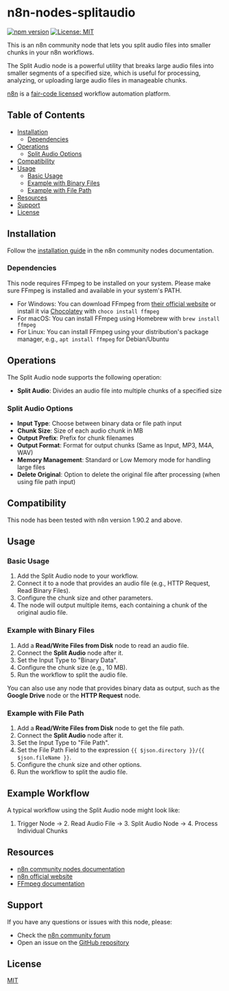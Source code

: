 # n8n-nodes-splitaudio

[![npm version](https://badge.fury.io/js/n8n-nodes-splitaudio.svg)](https://badge.fury.io/js/n8n-nodes-splitaudio)
[![License: MIT](https://img.shields.io/badge/License-MIT-yellow.svg)](https://opensource.org/licenses/MIT)

This is an n8n community node that lets you split audio files into smaller chunks in your n8n workflows.

The Split Audio node is a powerful utility that breaks large audio files into smaller segments of a specified size, which is useful for processing, analyzing, or uploading large audio files in manageable chunks.

[n8n](https://n8n.io/) is a [fair-code licensed](https://docs.n8n.io/reference/license/) workflow automation platform.

## Table of Contents

- [Installation](#installation)
  - [Dependencies](#dependencies)
- [Operations](#operations)
  - [Split Audio Options](#split-audio-options)
- [Compatibility](#compatibility)
- [Usage](#usage)
  - [Basic Usage](#basic-usage)
  - [Example with Binary Files](#example-with-binary-files)
  - [Example with File Path](#example-with-file-path)
- [Resources](#resources)
- [Support](#support)
- [License](#license)

## Installation

Follow the [installation guide](https://docs.n8n.io/integrations/community-nodes/installation/) in the n8n community nodes documentation.

### Dependencies

This node requires FFmpeg to be installed on your system. Please make sure FFmpeg is installed and available in your system's PATH.

- For Windows: You can download FFmpeg from [their official website](https://ffmpeg.org/download.html) or install it via [Chocolatey](https://chocolatey.org/) with `choco install ffmpeg`
- For macOS: You can install FFmpeg using Homebrew with `brew install ffmpeg`
- For Linux: You can install FFmpeg using your distribution's package manager, e.g., `apt install ffmpeg` for Debian/Ubuntu

## Operations

The Split Audio node supports the following operation:

- **Split Audio**: Divides an audio file into multiple chunks of a specified size

### Split Audio Options

- **Input Type**: Choose between binary data or file path input
- **Chunk Size**: Size of each audio chunk in MB
- **Output Prefix**: Prefix for chunk filenames
- **Output Format**: Format for output chunks (Same as Input, MP3, M4A, WAV)
- **Memory Management**: Standard or Low Memory mode for handling large files
- **Delete Original**: Option to delete the original file after processing (when using file path input)

## Compatibility

This node has been tested with n8n version 1.90.2 and above.

## Usage

### Basic Usage

1. Add the Split Audio node to your workflow.
2. Connect it to a node that provides an audio file (e.g., HTTP Request, Read Binary Files).
3. Configure the chunk size and other parameters.
4. The node will output multiple items, each containing a chunk of the original audio file.

### Example with Binary Files

1. Add a **Read/Write Files from Disk** node to read an audio file.
2. Connect the **Split Audio** node after it.
3. Set the Input Type to "Binary Data".
4. Configure the chunk size (e.g., 10 MB).
5. Run the workflow to split the audio file.

You can also use any node that provides binary data as output, such as the **Google Drive** node or the **HTTP Request** node.

### Example with File Path

1. Add a **Read/Write Files from Disk** node to get the file path.
2. Connect the **Split Audio** node after it.
3. Set the Input Type to "File Path".
4. Set the File Path Field to the expression `{{ $json.directory }}/{{ $json.fileName }}`.
5. Configure the chunk size and other options.
6. Run the workflow to split the audio file.

## Example Workflow

A typical workflow using the Split Audio node might look like:

1. Trigger Node → 2. Read Audio File → 3. Split Audio Node → 4. Process Individual Chunks

## Resources

* [n8n community nodes documentation](https://docs.n8n.io/integrations/community-nodes/)
* [n8n official website](https://n8n.io)
* [FFmpeg documentation](https://ffmpeg.org/documentation.html)

## Support

If you have any questions or issues with this node, please:

* Check the [n8n community forum](https://community.n8n.io/)
* Open an issue on the [GitHub repository](https://github.com/edsonbraz/n8n-nodes-splitaudio)

## License

[MIT](https://github.com/n8n-io/n8n-nodes-starter/blob/master/LICENSE.md)
